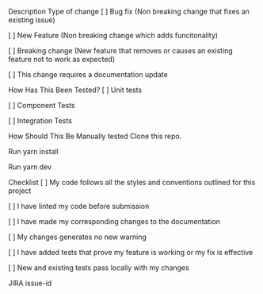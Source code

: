 Description
Type of change
[ ] Bug fix (Non breaking change that fixes an existing issue)

[ ] New Feature (Non breaking change which adds funcitonality)

[ ] Breaking change (New feature that removes or causes an existing feature not to work as expected)

[ ] This change requires a documentation update

How Has This Been Tested?
[ ] Unit tests

[ ] Component Tests

[ ] Integration Tests

How Should This Be Manually tested
Clone this repo.

Run yarn install

Run yarn dev

Checklist
[ ] My code follows all the styles and conventions outlined for this project

[ ] I have linted my code before submission

[ ] I have made my corresponding changes to the documentation

[ ] My changes generates no new warning

[ ] I have added tests that prove my feature is working or my fix is effective

[ ] New and existing tests pass locally with my changes

JIRA
issue-id
